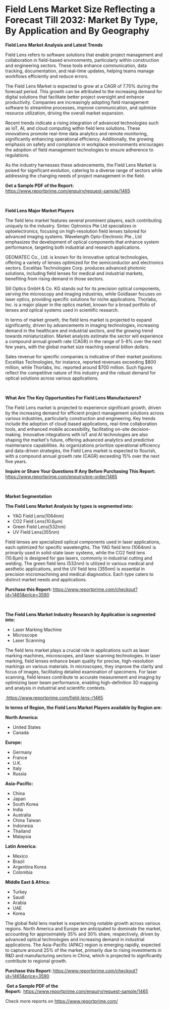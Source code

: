 <p><h1>Field Lens Market Size Reflecting a Forecast Till 2032: Market By Type, By Application and By Geography</h1></p><p><strong>Field Lens Market Analysis and Latest Trends</strong></p>
<p><p>Field Lens refers to software solutions that enable project management and collaboration in field-based environments, particularly within construction and engineering sectors. These tools enhance communication, data tracking, documentation, and real-time updates, helping teams manage workflows efficiently and reduce errors.</p><p>The Field Lens Market is expected to grow at a CAGR of 7.70% during the forecast period. This growth can be attributed to the increasing demand for digital solutions that facilitate better project oversight and enhance productivity. Companies are increasingly adopting field management software to streamline processes, improve communication, and optimize resource utilization, driving the overall market expansion.</p><p>Recent trends indicate a rising integration of advanced technologies such as IoT, AI, and cloud computing within field lens solutions. These innovations promote real-time data analytics and remote monitoring, significantly enhancing operational efficiency. Additionally, the growing emphasis on safety and compliance in workplace environments encourages the adoption of field management technologies to ensure adherence to regulations.</p><p>As the industry harnesses these advancements, the Field Lens Market is poised for significant evolution, catering to a diverse range of sectors while addressing the changing needs of project management in the field.</p></p>
<p><strong>Get a Sample PDF of the Report:&nbsp;</strong> <a href="https://www.reportprime.com/enquiry/request-sample/1465?utm_campaign=2565&utm_medium=2&utm_source=Github&utm_content=ia&utm_term=18032025&utm_id=field-lens">https://www.reportprime.com/enquiry/request-sample/1465</a></p>
<p>&nbsp;</p>
<p><strong>Field Lens Major Market Players</strong></p>
<p><p>The field lens market features several prominent players, each contributing uniquely to the industry. Sintec Optronics Pte Ltd specializes in optoelectronics, focusing on high-resolution field lenses tailored for advanced imaging systems. Wavelength Opto-Electronic Pte., Ltd emphasizes the development of optical components that enhance system performance, targeting both industrial and research applications.</p><p>GEOMATEC Co., Ltd. is known for its innovative optical technologies, offering a variety of lenses optimized for the semiconductor and electronics sectors. Excelitas Technologies Corp. produces advanced photonic solutions, including field lenses for medical and industrial markets, benefiting from rising demand in those sectors.</p><p>Sill Optics GmbH & Co. KG stands out for its precision optical components, serving the microscopy and imaging industries, while Goldlaser focuses on laser optics, providing specific solutions for niche applications. Thorlabs, Inc. is a major player in the optics market, known for a broad portfolio of lenses and optical systems used in scientific research.</p><p>In terms of market growth, the field lens market is projected to expand significantly, driven by advancements in imaging technologies, increasing demand in the healthcare and industrial sectors, and the growing trend towards miniaturization. Market analysts estimate the sector will experience a compound annual growth rate (CAGR) in the range of 5-8% over the next few years, with the global market size reaching several billion dollars.</p><p>Sales revenue for specific companies is indicative of their market positions: Excelitas Technologies, for instance, reported revenues exceeding $800 million, while Thorlabs, Inc. reported around $700 million. Such figures reflect the competitive nature of this industry and the robust demand for optical solutions across various applications.</p></p>
<p>&nbsp;</p>
<p><strong>What Are The Key Opportunities For Field Lens Manufacturers?</strong></p>
<p><p>The Field Lens market is projected to experience significant growth, driven by the increasing demand for efficient project management solutions across various industries, particularly construction and engineering. Key trends include the adoption of cloud-based applications, real-time collaboration tools, and enhanced mobile accessibility, facilitating on-site decision-making. Innovative integrations with IoT and AI technologies are also shaping the market's future, offering advanced analytics and predictive maintenance capabilities. As organizations prioritize operational efficiency and data-driven strategies, the Field Lens market is expected to flourish, with a compound annual growth rate (CAGR) exceeding 15% over the next five years.</p></p>
<p><strong>Inquire or Share Your Questions If Any Before Purchasing This Report:</strong> <a href="https://www.reportprime.com/enquiry/pre-order/1465?utm_campaign=2565&utm_medium=2&utm_source=Github&utm_content=ia&utm_term=18032025&utm_id=field-lens">https://www.reportprime.com/enquiry/pre-order/1465</a></p>
<p>&nbsp;</p>
<p><strong>Market Segmentation</strong></p>
<p><strong>The Field Lens Market Analysis by types is segmented into:</strong></p>
<p><ul><li>YAG Field Lens(1064nm)</li><li>CO2 Field Lens(10.6μm)</li><li>Green Field Lens(532nm)</li><li>UV Field Lens(355nm)</li></ul></p>
<p><p>Field lenses are specialized optical components used in laser applications, each optimized for specific wavelengths. The YAG field lens (1064nm) is primarily used in solid-state laser systems, while the CO2 field lens (10.6μm) is designed for gas lasers, commonly in industrial cutting and welding. The green field lens (532nm) is utilized in various medical and aesthetic applications, and the UV field lens (355nm) is essential in precision micromachining and medical diagnostics. Each type caters to distinct market needs and applications.</p></p>
<p><strong>Purchase this Report:&nbsp;</strong><a href="https://www.reportprime.com/checkout?id=1465&price=3590&utm_campaign=2565&utm_medium=2&utm_source=Github&utm_content=ia&utm_term=18032025&utm_id=field-lens">https://www.reportprime.com/checkout?id=1465&price=3590</a></p>
<p>&nbsp;</p>
<p><strong>The Field Lens Market Industry Research by Application is segmented into:</strong></p>
<p><ul><li>Laser Marking Machine</li><li>Microscope</li><li>Laser Scanning</li></ul></p>
<p><p>The field lens market plays a crucial role in applications such as laser marking machines, microscopes, and laser scanning technologies. In laser marking, field lenses enhance beam quality for precise, high-resolution markings on various materials. In microscopes, they improve the clarity and focus of images, facilitating detailed examination of specimens. For laser scanning, field lenses contribute to accurate measurement and imaging by optimizing laser beam performance, enabling high-definition 3D mapping and analysis in industrial and scientific contexts.</p></p>
<p><a href="https://www.reportprime.com/field-lens-r1465?utm_campaign=2565&utm_medium=2&utm_source=Github&utm_content=ia&utm_term=18032025&utm_id=field-lens">&nbsp;https://www.reportprime.com/field-lens-r1465</a></p>
<p><strong>In terms of Region, the Field Lens Market Players available by Region are:</strong></p>
<p>
    <p> <strong> North America: </strong>
        <ul>
            <li>United States</li>
            <li>Canada</li>
        </ul>
        </p> 
    <p> <strong> Europe: </strong>
        <ul>
            <li>Germany</li>
            <li>France</li>
            <li>U.K.</li>
            <li>Italy</li>
            <li>Russia</li>
        </ul>
        </p> 
    <p> <strong> Asia-Pacific: </strong>
        <ul>
            <li>China</li>
            <li>Japan</li>
            <li>South Korea</li>
            <li>India</li>
            <li>Australia</li>
            <li>China Taiwan</li>
            <li>Indonesia</li>
            <li>Thailand</li>
            <li>Malaysia</li>
        </ul>
        </p> 
    <p> <strong> Latin America: </strong>
        <ul>
            <li>Mexico</li>
            <li>Brazil</li>
            <li>Argentina Korea</li>
            <li>Colombia</li>
        </ul>
        </p> 
    <p> <strong> Middle East & Africa: </strong>
        <ul>
            <li>Turkey</li>
            <li>Saudi</li>
            <li>Arabia</li>
            <li>UAE</li>
            <li>Korea</li>
        </ul>
    </p>
    </p>
<p><p>The global field lens market is experiencing notable growth across various regions. North America and Europe are anticipated to dominate the market, accounting for approximately 35% and 30% share, respectively, driven by advanced optical technologies and increasing demand in industrial applications. The Asia-Pacific (APAC) region is emerging rapidly, expected to capture around 25% of the market, primarily due to rising investments in R&D and manufacturing sectors in China, which is projected to significantly contribute to regional growth.</p></p>
<p><strong>Purchase this Report: </strong><a href="https://www.reportprime.com/checkout?id=1465&price=3590&utm_campaign=2565&utm_medium=2&utm_source=Github&utm_content=ia&utm_term=18032025&utm_id=field-lens">https://www.reportprime.com/checkout?id=1465&price=3590</a></p>
<p>&nbsp;<strong>Get a Sample PDF of the Report:&nbsp;&nbsp;</strong><a href="https://www.reportprime.com/enquiry/request-sample/1465?utm_campaign=2565&utm_medium=2&utm_source=Github&utm_content=ia&utm_term=18032025&utm_id=field-lens">https://www.reportprime.com/enquiry/request-sample/1465</a></p>
<p><strong></strong></p>
<p>Check more reports on <a href="https://www.reportprime.com/?utm_campaign=2565&utm_medium=2&utm_source=Github&utm_content=ia&utm_term=18032025&utm_id=field-lens">https://www.reportprime.com/</a></p>